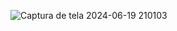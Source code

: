 ![Captura de tela 2024-06-19 210103](https://github.com/lanaramiro/AP08/assets/163532565/8255e727-ff10-411c-8eb0-ecc8394f1420)
